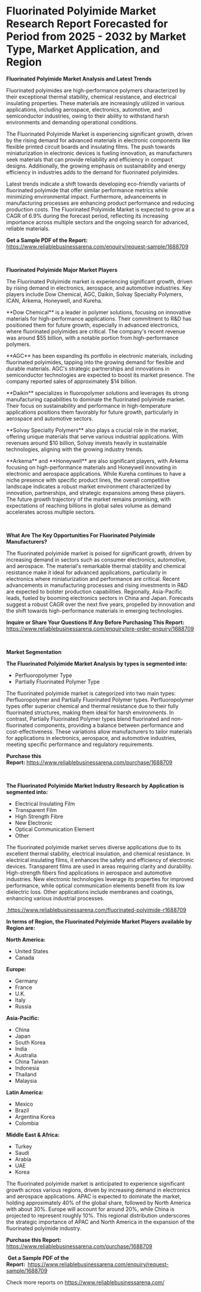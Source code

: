 <p><h1>Fluorinated Polyimide Market Research Report Forecasted for Period from 2025 -  2032 by Market Type, Market Application, and Region</h1></p><p><strong>Fluorinated Polyimide Market Analysis and Latest Trends</strong></p>
<p><p>Fluorinated polyimides are high-performance polymers characterized by their exceptional thermal stability, chemical resistance, and electrical insulating properties. These materials are increasingly utilized in various applications, including aerospace, electronics, automotive, and semiconductor industries, owing to their ability to withstand harsh environments and demanding operational conditions.</p><p>The Fluorinated Polyimide Market is experiencing significant growth, driven by the rising demand for advanced materials in electronic components like flexible printed circuit boards and insulating films. The push towards miniaturization in electronic devices is fueling innovation, as manufacturers seek materials that can provide reliability and efficiency in compact designs. Additionally, the growing emphasis on sustainability and energy efficiency in industries adds to the demand for fluorinated polyimides.</p><p>Latest trends indicate a shift towards developing eco-friendly variants of fluorinated polyimide that offer similar performance metrics while minimizing environmental impact. Furthermore, advancements in manufacturing processes are enhancing product performance and reducing production costs. The Fluorinated Polyimide Market is expected to grow at a CAGR of 6.9% during the forecast period, reflecting its increasing importance across multiple sectors and the ongoing search for advanced, reliable materials.</p></p>
<p><strong>Get a Sample PDF of the Report:&nbsp;</strong> <a href="https://www.reliablebusinessarena.com/enquiry/request-sample/1688709?utm_campaign=2097&utm_medium=2&utm_source=Github&utm_content=ia&utm_term=30012025&utm_id=fluorinated-polyimide">https://www.reliablebusinessarena.com/enquiry/request-sample/1688709</a></p>
<p>&nbsp;</p>
<p><strong>Fluorinated Polyimide Major Market Players</strong></p>
<p><p>The Fluorinated Polyimide market is experiencing significant growth, driven by rising demand in electronics, aerospace, and automotive industries. Key players include Dow Chemical, AGC, Daikin, Solvay Specialty Polymers, ICAN, Arkema, Honeywell, and Kureha.</p><p>**Dow Chemical** is a leader in polymer solutions, focusing on innovative materials for high-performance applications. Their commitment to R&D has positioned them for future growth, especially in advanced electronics, where fluorinated polyimides are critical. The company's recent revenue was around $55 billion, with a notable portion from high-performance polymers.</p><p>**AGC** has been expanding its portfolio in electronic materials, including fluorinated polyimides, tapping into the growing demand for flexible and durable materials. AGC's strategic partnerships and innovations in semiconductor technologies are expected to boost its market presence. The company reported sales of approximately $14 billion.</p><p>**Daikin** specializes in fluoropolymer solutions and leverages its strong manufacturing capabilities to dominate the fluorinated polyimide market. Their focus on sustainability and performance in high-temperature applications positions them favorably for future growth, particularly in aerospace and automotive sectors.</p><p>**Solvay Specialty Polymers** also plays a crucial role in the market, offering unique materials that serve various industrial applications. With revenues around $10 billion, Solvay invests heavily in sustainable technologies, aligning with the growing industry trends.</p><p>**Arkema** and **Honeywell** are also significant players, with Arkema focusing on high-performance materials and Honeywell innovating in electronic and aerospace applications. While Kureha continues to have a niche presence with specific product lines, the overall competitive landscape indicates a robust market environment characterized by innovation, partnerships, and strategic expansions among these players. The future growth trajectory of the market remains promising, with expectations of reaching billions in global sales volume as demand accelerates across multiple sectors.</p></p>
<p>&nbsp;</p>
<p><strong>What Are The Key Opportunities For Fluorinated Polyimide Manufacturers?</strong></p>
<p><p>The fluorinated polyimide market is poised for significant growth, driven by increasing demand in sectors such as consumer electronics, automotive, and aerospace. The material's remarkable thermal stability and chemical resistance make it ideal for advanced applications, particularly in electronics where miniaturization and performance are critical. Recent advancements in manufacturing processes and rising investments in R&D are expected to bolster production capabilities. Regionally, Asia-Pacific leads, fueled by booming electronics sectors in China and Japan. Forecasts suggest a robust CAGR over the next five years, propelled by innovation and the shift towards high-performance materials in emerging technologies.</p></p>
<p><strong>Inquire or Share Your Questions If Any Before Purchasing This Report:</strong> <a href="https://www.reliablebusinessarena.com/enquiry/pre-order-enquiry/1688709?utm_campaign=2097&utm_medium=2&utm_source=Github&utm_content=ia&utm_term=30012025&utm_id=fluorinated-polyimide">https://www.reliablebusinessarena.com/enquiry/pre-order-enquiry/1688709</a></p>
<p>&nbsp;</p>
<p><strong>Market Segmentation</strong></p>
<p><strong>The Fluorinated Polyimide Market Analysis by types is segmented into:</strong></p>
<p><ul><li>Perfluoropolymer Type</li><li>Partially Fluorinated Polymer Type</li></ul></p>
<p><p>The fluorinated polyimide market is categorized into two main types: Perfluoropolymer and Partially Fluorinated Polymer types. Perfluoropolymer types offer superior chemical and thermal resistance due to their fully fluorinated structures, making them ideal for harsh environments. In contrast, Partially Fluorinated Polymer types blend fluorinated and non-fluorinated components, providing a balance between performance and cost-effectiveness. These variations allow manufacturers to tailor materials for applications in electronics, aerospace, and automotive industries, meeting specific performance and regulatory requirements.</p></p>
<p><strong>Purchase this Report:&nbsp;</strong><a href="https://www.reliablebusinessarena.com/purchase/1688709?utm_campaign=2097&utm_medium=2&utm_source=Github&utm_content=ia&utm_term=30012025&utm_id=fluorinated-polyimide">https://www.reliablebusinessarena.com/purchase/1688709</a></p>
<p>&nbsp;</p>
<p><strong>The Fluorinated Polyimide Market Industry Research by Application is segmented into:</strong></p>
<p><ul><li>Electrical Insulating Film</li><li>Transparent Film</li><li>High Strength Fibre</li><li>New Electronic</li><li>Optical Communication Element</li><li>Other</li></ul></p>
<p><p>The fluorinated polyimide market serves diverse applications due to its excellent thermal stability, electrical insulation, and chemical resistance. In electrical insulating films, it enhances the safety and efficiency of electronic devices. Transparent films are used in areas requiring clarity and durability. High-strength fibers find applications in aerospace and automotive industries. New electronic technologies leverage its properties for improved performance, while optical communication elements benefit from its low dielectric loss. Other applications include membranes and coatings, enhancing various industrial processes.</p></p>
<p><a href="https://www.reliablebusinessarena.com/fluorinated-polyimide-r1688709?utm_campaign=2097&utm_medium=2&utm_source=Github&utm_content=ia&utm_term=30012025&utm_id=fluorinated-polyimide">&nbsp;https://www.reliablebusinessarena.com/fluorinated-polyimide-r1688709</a></p>
<p><strong>In terms of Region, the Fluorinated Polyimide Market Players available by Region are:</strong></p>
<p>
    <p> <strong> North America: </strong>
        <ul>
            <li>United States</li>
            <li>Canada</li>
        </ul>
        </p> 
    <p> <strong> Europe: </strong>
        <ul>
            <li>Germany</li>
            <li>France</li>
            <li>U.K.</li>
            <li>Italy</li>
            <li>Russia</li>
        </ul>
        </p> 
    <p> <strong> Asia-Pacific: </strong>
        <ul>
            <li>China</li>
            <li>Japan</li>
            <li>South Korea</li>
            <li>India</li>
            <li>Australia</li>
            <li>China Taiwan</li>
            <li>Indonesia</li>
            <li>Thailand</li>
            <li>Malaysia</li>
        </ul>
        </p> 
    <p> <strong> Latin America: </strong>
        <ul>
            <li>Mexico</li>
            <li>Brazil</li>
            <li>Argentina Korea</li>
            <li>Colombia</li>
        </ul>
        </p> 
    <p> <strong> Middle East & Africa: </strong>
        <ul>
            <li>Turkey</li>
            <li>Saudi</li>
            <li>Arabia</li>
            <li>UAE</li>
            <li>Korea</li>
        </ul>
    </p>
    </p>
<p><p>The fluorinated polyimide market is anticipated to experience significant growth across various regions, driven by increasing demand in electronics and aerospace applications. APAC is expected to dominate the market, holding approximately 40% of the global share, followed by North America with about 30%. Europe will account for around 20%, while China is projected to represent roughly 10%. This regional distribution underscores the strategic importance of APAC and North America in the expansion of the fluorinated polyimide industry.</p></p>
<p><strong>Purchase this Report: </strong><a href="https://www.reliablebusinessarena.com/purchase/1688709?utm_campaign=2097&utm_medium=2&utm_source=Github&utm_content=ia&utm_term=30012025&utm_id=fluorinated-polyimide">https://www.reliablebusinessarena.com/purchase/1688709</a></p>
<p>&nbsp;<strong>Get a Sample PDF of the Report:&nbsp;&nbsp;</strong><a href="https://www.reliablebusinessarena.com/enquiry/request-sample/1688709?utm_campaign=2097&utm_medium=2&utm_source=Github&utm_content=ia&utm_term=30012025&utm_id=fluorinated-polyimide">https://www.reliablebusinessarena.com/enquiry/request-sample/1688709</a></p>
<p><strong></strong></p>
<p>Check more reports on <a href="https://www.reliablebusinessarena.com/?utm_campaign=2097&utm_medium=2&utm_source=Github&utm_content=ia&utm_term=30012025&utm_id=fluorinated-polyimide">https://www.reliablebusinessarena.com/</a></p>